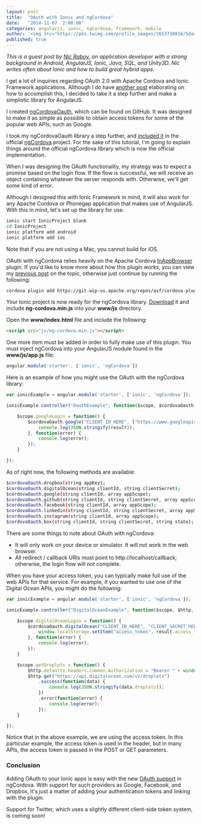 ```yaml
---
layout: post
title:  "OAuth with Ionic and ngCordova"
date:   "2014-11-07  2:00:00"
categories: angularjs, ionic, ngCordova, framework, mobile
author: '<img src="https://pbs.twimg.com/profile_images/2653730816/5da4d8fb72352c715bbaffe07e56270e_400x400.jpeg" class="author-icon"><a href="http://twitter.com/nraboy" target="_blank">Nic Raboy</a>'
published: true
---
```


*This is a guest post by [Nic Raboy](http://blog.nraboy.com/), an application developer with a strong background in Android, AngularJS, Ionic, Java, SQL, and Unity3D. Nic writes often about Ionic and how to build great hybrid apps.*

I get a lot of inquiries regarding OAuth 2.0 with Apache Cordova and Ionic Framework applications. Although I do have [another post](http://blog.nraboy.com/2014/07/using-oauth-2-0-service-ionicframework/) elaborating on how to accomplish this, I decided to take it a step further and make a simplistic library for AngularJS.

I created [ngCordovaOauth](https://github.com/nraboy/ng-cordova-oauth), which can be found on GitHub. It was designed to make it as simple as possible to obtain access tokens for some of the popular web APIs, such as Google.

I took my ngCordovaOauth library a step further, and [included it](http://ngcordova.com/docs/#Oauth) in the official [ngCordova](http://ngcordova.com/) project. For the sake of this tutorial, I'm going to explain things around the official ngCordova library which is now the official implementation.

When I was designing the OAuth functionality, my strategy was to expect a promise based on the login flow. If the flow is successful, we will receive an object containing whatever the server responds with. Otherwise, we'll get some kind of error.

Although I designed this with Ionic Framework in mind, it will also work for any Apache Cordova or Phonegap application that makes use of AngularJS. With this in mind, let's set up the library for use.

```bash
ionic start IonicProject blank
cd IonicProject
ionic platform add android
ionic platform add ios
```

Note that if you are not using a Mac, you cannot build for iOS.

OAuth with ngCordova relies heavily on the Apache Cordova [InAppBrowser](http://cordova.apache.org/docs/en/3.0.0/cordova_inappbrowser_inappbrowser.md.html) plugin. If you'd like to know more about how this plugin works, you can view my [previous post](http://blog.nraboy.com/2014/07/launch-external-urls-ionicframework/) on the topic, otherwise just continue by running the following:

```bash
cordova plugin add https://git-wip-us.apache.org/repos/asf/cordova-plugin-inappbrowser.git
```

Your Ionic project is now ready for the ngCordova library.  [Download](https://github.com/driftyco/ng-cordova/archive/master.zip) it and include **ng-cordova.min.js** into your **www/js** directory.

Open the **www/index.html** file and include the following:

```html
<script src="js/ng-cordova.min.js"></script>
```

One more item must be added in order to fully make use of this plugin. You must inject ngCordova into your AngularJS module found in the **www/js/app.js** file:

```javascript
angular.module('starter', ['ionic', 'ngCordova'])
```

Here is an example of how you might use the OAuth with the ngCordova library:

```javascript
var ionicExample = angular.module('starter', ['ionic', 'ngCordova']);

ionicExample.controller("OauthExample", function($scope, $cordovaOauth) {

    $scope.googleLogin = function() {
        $cordovaOauth.google("CLIENT_ID_HERE", ["https://www.googleapis.com/auth/urlshortener", "https://www.googleapis.com/auth/userinfo.email"]).then(function(result) {
            console.log(JSON.stringify(result));
        }, function(error) {
            console.log(error);
        });
    }

});
```

As of right now, the following methods are available:

```bash
$cordovaOauth.dropbox(string appKey);
$cordovaOauth.digitalOcean(string clientId, string clientSecret);
$cordovaOauth.google(string clientId, array appScope);
$cordovaOauth.github(string clientId, string clientSecret, array appScope);
$cordovaOauth.facebook(string clientId, array appScope);
$cordovaOauth.linkedin(string clientId, string clientSecret, array appScope, string state);
$cordovaOauth.instagram(string clientId, array appScope);
$cordovaOauth.box(string clientId, string clientSecret, string state);
```

There are some things to note about OAuth with ngCordova:

* It will only work on your device or simulator. It will not work in the web browser.
* All redirect / callback URIs must point to http://localhost/callback; otherwise, the login flow will not complete.

When you have your access token, you can typically make full use of the web APIs for that service. For example, if you wanted to use one of the Digital Ocean APIs, you might do the following:

```javascript
var ionicExample = angular.module('starter', ['ionic', 'ngCordova']);

ionicExample.controller("DigitalOceanExample", function($scope, $http, $cordovaOauth) {

    $scope.digitalOceanLogin = function() {
        $cordovaOauth.digitalOcean("CLIENT_ID_HERE", "CLIENT_SECRET_HERE").then(function(result) {
            window.localStorage.setItem("access_token", result.access_token);
        }, function(error) {
            console.log(error);
        });
    }

    $scope.getDroplets = function() {
        $http.defaults.headers.common.Authorization = "Bearer " + window.localStorage.getItem("access_token");
        $http.get("https://api.digitalocean.com/v2/droplets")
            .success(function(data) {
                console.log(JSON.stringify(data.droplets));
            })
            .error(function(error) {
                console.log(error);
            });
    }

});
```

Notice that in the above example, we are using the access token. In this particular example, the access token is used in the header, but in many APIs, the access token is passed in the POST or GET parameters.

### Conclusion

Adding OAuth to your Ionic apps is easy with the new [OAuth support](http://ngcordova.com/docs/#Oauth) in ngCordova. With support for such providers as Google, Facebook, and Dropbox, it's just a matter of adding your authentication tokens and linking with the plugin. 

Support for Twitter, which uses a slightly different client-side token system, is coming soon!
